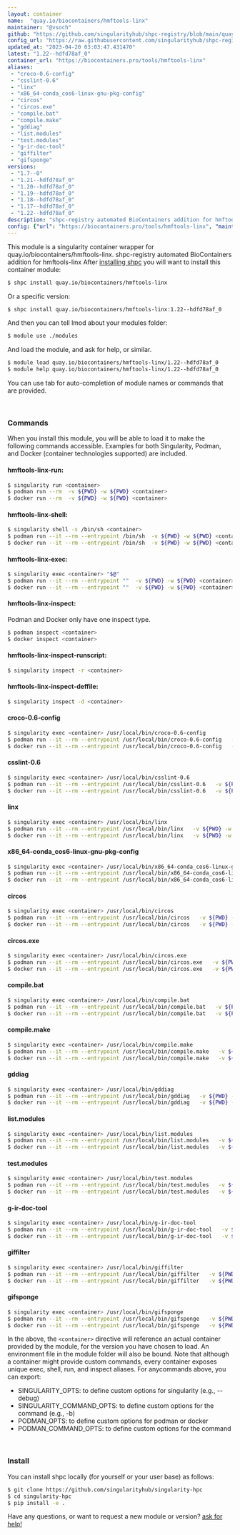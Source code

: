 ```yaml
---
layout: container
name:  "quay.io/biocontainers/hmftools-linx"
maintainer: "@vsoch"
github: "https://github.com/singularityhub/shpc-registry/blob/main/quay.io/biocontainers/hmftools-linx/container.yaml"
config_url: "https://raw.githubusercontent.com/singularityhub/shpc-registry/main/quay.io/biocontainers/hmftools-linx/container.yaml"
updated_at: "2023-04-20 03:03:47.431470"
latest: "1.22--hdfd78af_0"
container_url: "https://biocontainers.pro/tools/hmftools-linx"
aliases:
 - "croco-0.6-config"
 - "csslint-0.6"
 - "linx"
 - "x86_64-conda_cos6-linux-gnu-pkg-config"
 - "circos"
 - "circos.exe"
 - "compile.bat"
 - "compile.make"
 - "gddiag"
 - "list.modules"
 - "test.modules"
 - "g-ir-doc-tool"
 - "giffilter"
 - "gifsponge"
versions:
 - "1.7--0"
 - "1.21--hdfd78af_0"
 - "1.20--hdfd78af_0"
 - "1.19--hdfd78af_0"
 - "1.18--hdfd78af_0"
 - "1.17--hdfd78af_0"
 - "1.22--hdfd78af_0"
description: "shpc-registry automated BioContainers addition for hmftools-linx"
config: {"url": "https://biocontainers.pro/tools/hmftools-linx", "maintainer": "@vsoch", "description": "shpc-registry automated BioContainers addition for hmftools-linx", "latest": {"1.22--hdfd78af_0": "sha256:93d4f68994967e6a8d38db0468a20fd0b8de7874452e14547b34844f4102f205"}, "tags": {"1.7--0": "sha256:96ad73788663f0f2576719e7f8f0c415bad6211cbec5685168f00a966b87b4b9", "1.21--hdfd78af_0": "sha256:ec48aca10f2f993fc9056c90c36a4ff1f134b0fa296b20989bc641e139a65dff", "1.20--hdfd78af_0": "sha256:c541d2c20af026c0c801fd86ed1ff2b7af6523faf382d12d3cf9fae81c200c20", "1.19--hdfd78af_0": "sha256:5a399b69c147eef6bf46c15ddd13e907c6017109488189703b9c8b37b8cbf75c", "1.18--hdfd78af_0": "sha256:8fdd0a01b4667499f6f289c91dc7eaf0664e3d55e43caf78a7cec5d8d47bcfe0", "1.17--hdfd78af_0": "sha256:6e6a7be19fb1878261e708f269468f234f74916613cf0f4f52ab7a36e83eadfa", "1.22--hdfd78af_0": "sha256:93d4f68994967e6a8d38db0468a20fd0b8de7874452e14547b34844f4102f205"}, "docker": "quay.io/biocontainers/hmftools-linx", "aliases": {"croco-0.6-config": "/usr/local/bin/croco-0.6-config", "csslint-0.6": "/usr/local/bin/csslint-0.6", "linx": "/usr/local/bin/linx", "x86_64-conda_cos6-linux-gnu-pkg-config": "/usr/local/bin/x86_64-conda_cos6-linux-gnu-pkg-config", "circos": "/usr/local/bin/circos", "circos.exe": "/usr/local/bin/circos.exe", "compile.bat": "/usr/local/bin/compile.bat", "compile.make": "/usr/local/bin/compile.make", "gddiag": "/usr/local/bin/gddiag", "list.modules": "/usr/local/bin/list.modules", "test.modules": "/usr/local/bin/test.modules", "g-ir-doc-tool": "/usr/local/bin/g-ir-doc-tool", "giffilter": "/usr/local/bin/giffilter", "gifsponge": "/usr/local/bin/gifsponge"}}
---
```


This module is a singularity container wrapper for quay.io/biocontainers/hmftools-linx.
shpc-registry automated BioContainers addition for hmftools-linx
After [installing shpc](#install) you will want to install this container module:


```bash
$ shpc install quay.io/biocontainers/hmftools-linx
```

Or a specific version:

```bash
$ shpc install quay.io/biocontainers/hmftools-linx:1.22--hdfd78af_0
```

And then you can tell lmod about your modules folder:

```bash
$ module use ./modules
```

And load the module, and ask for help, or similar.

```bash
$ module load quay.io/biocontainers/hmftools-linx/1.22--hdfd78af_0
$ module help quay.io/biocontainers/hmftools-linx/1.22--hdfd78af_0
```

You can use tab for auto-completion of module names or commands that are provided.

<br>

### Commands

When you install this module, you will be able to load it to make the following commands accessible.
Examples for both Singularity, Podman, and Docker (container technologies supported) are included.

#### hmftools-linx-run:

```bash
$ singularity run <container>
$ podman run --rm  -v ${PWD} -w ${PWD} <container>
$ docker run --rm  -v ${PWD} -w ${PWD} <container>
```

#### hmftools-linx-shell:

```bash
$ singularity shell -s /bin/sh <container>
$ podman run --it --rm --entrypoint /bin/sh  -v ${PWD} -w ${PWD} <container>
$ docker run --it --rm --entrypoint /bin/sh  -v ${PWD} -w ${PWD} <container>
```

#### hmftools-linx-exec:

```bash
$ singularity exec <container> "$@"
$ podman run --it --rm --entrypoint ""  -v ${PWD} -w ${PWD} <container> "$@"
$ docker run --it --rm --entrypoint ""  -v ${PWD} -w ${PWD} <container> "$@"
```

#### hmftools-linx-inspect:

Podman and Docker only have one inspect type.

```bash
$ podman inspect <container>
$ docker inspect <container>
```

#### hmftools-linx-inspect-runscript:

```bash
$ singularity inspect -r <container>
```

#### hmftools-linx-inspect-deffile:

```bash
$ singularity inspect -d <container>
```


#### croco-0.6-config

```bash
$ singularity exec <container> /usr/local/bin/croco-0.6-config
$ podman run --it --rm --entrypoint /usr/local/bin/croco-0.6-config   -v ${PWD} -w ${PWD} <container> -c " $@"
$ docker run --it --rm --entrypoint /usr/local/bin/croco-0.6-config   -v ${PWD} -w ${PWD} <container> -c " $@"
```


#### csslint-0.6

```bash
$ singularity exec <container> /usr/local/bin/csslint-0.6
$ podman run --it --rm --entrypoint /usr/local/bin/csslint-0.6   -v ${PWD} -w ${PWD} <container> -c " $@"
$ docker run --it --rm --entrypoint /usr/local/bin/csslint-0.6   -v ${PWD} -w ${PWD} <container> -c " $@"
```


#### linx

```bash
$ singularity exec <container> /usr/local/bin/linx
$ podman run --it --rm --entrypoint /usr/local/bin/linx   -v ${PWD} -w ${PWD} <container> -c " $@"
$ docker run --it --rm --entrypoint /usr/local/bin/linx   -v ${PWD} -w ${PWD} <container> -c " $@"
```


#### x86_64-conda_cos6-linux-gnu-pkg-config

```bash
$ singularity exec <container> /usr/local/bin/x86_64-conda_cos6-linux-gnu-pkg-config
$ podman run --it --rm --entrypoint /usr/local/bin/x86_64-conda_cos6-linux-gnu-pkg-config   -v ${PWD} -w ${PWD} <container> -c " $@"
$ docker run --it --rm --entrypoint /usr/local/bin/x86_64-conda_cos6-linux-gnu-pkg-config   -v ${PWD} -w ${PWD} <container> -c " $@"
```


#### circos

```bash
$ singularity exec <container> /usr/local/bin/circos
$ podman run --it --rm --entrypoint /usr/local/bin/circos   -v ${PWD} -w ${PWD} <container> -c " $@"
$ docker run --it --rm --entrypoint /usr/local/bin/circos   -v ${PWD} -w ${PWD} <container> -c " $@"
```


#### circos.exe

```bash
$ singularity exec <container> /usr/local/bin/circos.exe
$ podman run --it --rm --entrypoint /usr/local/bin/circos.exe   -v ${PWD} -w ${PWD} <container> -c " $@"
$ docker run --it --rm --entrypoint /usr/local/bin/circos.exe   -v ${PWD} -w ${PWD} <container> -c " $@"
```


#### compile.bat

```bash
$ singularity exec <container> /usr/local/bin/compile.bat
$ podman run --it --rm --entrypoint /usr/local/bin/compile.bat   -v ${PWD} -w ${PWD} <container> -c " $@"
$ docker run --it --rm --entrypoint /usr/local/bin/compile.bat   -v ${PWD} -w ${PWD} <container> -c " $@"
```


#### compile.make

```bash
$ singularity exec <container> /usr/local/bin/compile.make
$ podman run --it --rm --entrypoint /usr/local/bin/compile.make   -v ${PWD} -w ${PWD} <container> -c " $@"
$ docker run --it --rm --entrypoint /usr/local/bin/compile.make   -v ${PWD} -w ${PWD} <container> -c " $@"
```


#### gddiag

```bash
$ singularity exec <container> /usr/local/bin/gddiag
$ podman run --it --rm --entrypoint /usr/local/bin/gddiag   -v ${PWD} -w ${PWD} <container> -c " $@"
$ docker run --it --rm --entrypoint /usr/local/bin/gddiag   -v ${PWD} -w ${PWD} <container> -c " $@"
```


#### list.modules

```bash
$ singularity exec <container> /usr/local/bin/list.modules
$ podman run --it --rm --entrypoint /usr/local/bin/list.modules   -v ${PWD} -w ${PWD} <container> -c " $@"
$ docker run --it --rm --entrypoint /usr/local/bin/list.modules   -v ${PWD} -w ${PWD} <container> -c " $@"
```


#### test.modules

```bash
$ singularity exec <container> /usr/local/bin/test.modules
$ podman run --it --rm --entrypoint /usr/local/bin/test.modules   -v ${PWD} -w ${PWD} <container> -c " $@"
$ docker run --it --rm --entrypoint /usr/local/bin/test.modules   -v ${PWD} -w ${PWD} <container> -c " $@"
```


#### g-ir-doc-tool

```bash
$ singularity exec <container> /usr/local/bin/g-ir-doc-tool
$ podman run --it --rm --entrypoint /usr/local/bin/g-ir-doc-tool   -v ${PWD} -w ${PWD} <container> -c " $@"
$ docker run --it --rm --entrypoint /usr/local/bin/g-ir-doc-tool   -v ${PWD} -w ${PWD} <container> -c " $@"
```


#### giffilter

```bash
$ singularity exec <container> /usr/local/bin/giffilter
$ podman run --it --rm --entrypoint /usr/local/bin/giffilter   -v ${PWD} -w ${PWD} <container> -c " $@"
$ docker run --it --rm --entrypoint /usr/local/bin/giffilter   -v ${PWD} -w ${PWD} <container> -c " $@"
```


#### gifsponge

```bash
$ singularity exec <container> /usr/local/bin/gifsponge
$ podman run --it --rm --entrypoint /usr/local/bin/gifsponge   -v ${PWD} -w ${PWD} <container> -c " $@"
$ docker run --it --rm --entrypoint /usr/local/bin/gifsponge   -v ${PWD} -w ${PWD} <container> -c " $@"
```



In the above, the `<container>` directive will reference an actual container provided
by the module, for the version you have chosen to load. An environment file in the
module folder will also be bound. Note that although a container
might provide custom commands, every container exposes unique exec, shell, run, and
inspect aliases. For anycommands above, you can export:

 - SINGULARITY_OPTS: to define custom options for singularity (e.g., --debug)
 - SINGULARITY_COMMAND_OPTS: to define custom options for the command (e.g., -b)
 - PODMAN_OPTS: to define custom options for podman or docker
 - PODMAN_COMMAND_OPTS: to define custom options for the command

<br>

### Install

You can install shpc locally (for yourself or your user base) as follows:

```bash
$ git clone https://github.com/singularityhub/singularity-hpc
$ cd singularity-hpc
$ pip install -e .
```

Have any questions, or want to request a new module or version? [ask for help!](https://github.com/singularityhub/singularity-hpc/issues)